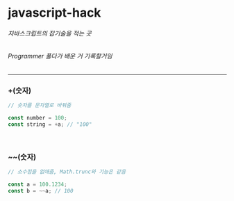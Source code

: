 # javascript-hack

###### 자바스크립트의 잡기술을 적는 곳

###### Programmer 풀다가 배운 거 기록할거임

<hr />

### +(숫자)

```javascript
// 숫자를 문자열로 바꿔줌

const number = 100;
const string = +a; // "100"
```

<br/>

### ~~(숫자)

```javascript
// 소수점을 없애줌, Math.trunc와 기능은 같음

const a = 100.1234;
const b = ~~a; // 100
```
